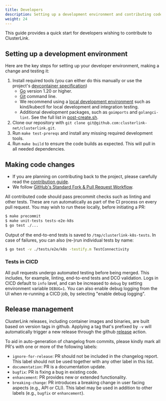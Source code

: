 ```yaml
---
title: Developers
description: Setting up a development environment and contributing code
weight: 24
---
```


This guide provides a quick start for developers wishing to contribute to ClusterLink.

## Setting up a development environment

Here are the key steps for setting up your developer environment, making a change and testing it:

1. Install required tools (you can either do this manually or use the project's
 [devcontainer specification][])
    - [Go][] version 1.20 or higher.
    - [Git][] command line.
    - We recommend using a [local development environment][]  such as kind/kubectl for
      local development and integration testing.
    - Additional development packages, such as `goimports` and `golangci-lint`. See the full list in
      [post-create.sh][].
1. Clone our repository with `git clone git@github.com:clusterlink-net/clusterlink.git`.
1. Run `make test-prereqs` and install any missing required development tools.
1. Run `make build` to ensure the code builds as expected. This will pull in all needed
 dependencies.

## Making code changes

- If you are planning on contributing back to the project, please carefully read the
 [contribution guide][].
- We follow [GitHub's Standard Fork & Pull Request Workflow][].

All contributed code should pass precommit checks such as linting and other tests. These
 are run automatically as part of the CI process on every pull request. You may wish to
 run these locally, before initiating a PR:

```sh
$ make precommit
$ make unit-tests tests-e2e-k8s
$ go test ./...
```

Output of the end-to-end tests is saved to `/tmp/clusterlink-k8s-tests`. In case
 of failures, you can also (re-)run individual tests by name:

```sh
$ go test -v ./tests/e2e/k8s -testify.m TestConnectivity
```

### Tests in CICD

All pull requests undergo automated testing before being merged. This includes, for example,
 linting, end-to-end tests and DCO validation. Logs in CICD default to `info` lavel, and
 can be increased to `debug` by setting environment variable `DEBUG=1`. You can also enable
 debug logging from the UI when re-running a CICD job, by selecting "enable debug logging".

## Release management

ClusterLink releases, including container images and binaries, are built based
 on version tags in github. Applying a tag that's prefixed by `-v` will automatically
 trigger a new release through the github [release][] action.

To aid in auto-generation of changelog from commits, please kindly mark all PR's
 with one or more of the following labels:

- `ignore-for-release`: PR should not be included in the changelog report.
 This label should not be used together with any other label in this list.
- `documentation`: PR is a documentation update.
- `bugfix`: PR is fixing a bug in existing code.
- `enhancement`: PR provides new or extended functionality.
- `breaking-change`: PR introduces a breaking change in user facing aspects
 (e.g., API or CLI). This label may be used in addition to other labels (e.g.,
 `bugfix` or `enhancement`).

[devcontainer specification]: https://github.com/clusterlink-net/clusterlink/tree/main/.devcontainer/dev
[Go]: https://go.dev/doc/install
[Git]: https://git-scm.com/downloads
[local development environment]: https://kubernetes.io/docs/tasks/tools/
[post-create.sh]: https://github.com/clusterlink-net/clusterlink/blob/main/.devcontainer/dev/post-create.sh
[contribution guide]: https://github.com/clusterlink-net/clusterlink/blob/main/CONTRIBUTING.md
[GitHub's Standard Fork & Pull Request Workflow]: https://gist.github.com/Chaser324/ce0505fbed06b947d962
[release]: https://github.com/clusterlink-net/clusterlink/blob/main/.github/workflows/release.yml
